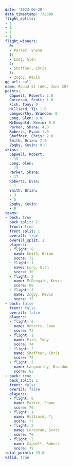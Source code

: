 ```yaml
---
date: '2023-06-28'
date_timestamp: 738699
flight_splits:
- 1
- 1
- 1
- 1
flight_winners:
  0:
  - Parker, Shane
  1:
  - Long, Glen
  2:
  - Shoffner, Chris
  3:
  - Zogby, Kevin
gg_url: null
name: Round 52 (Wed, June 28)
points:
  Capwell, Robert: 2.0
  Corcoran, Scott: 1.0
  Fish, Tony: 0
  Hilliard, Tj: 1.0
  Langworthy, Brandon: 0
  Long, Glen: 8.0
  McDougald, Kevin: 5.0
  Parker, Shane: 4.0
  Roberts, Evan: 1.0
  Shoffner, Chris: 2.0
  Smith, Brian: 7.0
  Zogby, Kevin: 8.0
skins:
  Capwell, Robert:
  - 15
  Long, Glen:
  - 13
  Parker, Shane:
  - 17
  Roberts, Evan:
  - 1
  Smith, Brian:
  - 3
  - 5
  Zogby, Kevin:
  - 8
teams:
- back: true
  back_split: 2
  front: true
  front_split: 1
  overall: true
  overall_split: 1
  players:
  - flight: 0
    name: Smith, Brian
    score: 72
  - flight: 1
    name: Long, Glen
    score: 70
  - flight: 2
    name: McDougald, Kevin
    score: 80
  - flight: 3
    name: Zogby, Kevin
    score: 75
- back: false
  front: false
  overall: false
  players:
  - flight: 0
    name: Roberts, Evan
    score: 72
  - flight: 1
    name: Fish, Tony
    score: 74
  - flight: 2
    name: Shoffner, Chris
    score: 77
  - flight: 3
    name: Langworthy, Brandon
    score: 82
- back: true
  back_split: 2
  front: false
  overall: false
  players:
  - flight: 0
    name: Parker, Shane
    score: 70
  - flight: 1
    name: Hilliard, Tj
    score: 77
  - flight: 2
    name: Corcoran, Scott
    score: 79
  - flight: 3
    name: Capwell, Robert
    score: 79
total_points: 39.0
valid: true
---
```

